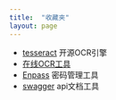 ```yaml
---
title:  "收藏夹"
layout: page
---
```



- [tesseract](https://github.com/tesseract-ocr/tesseract) 开源OCR引擎
- [在线OCR工具](http://www.onlineocr.net/)
- [Enpass](https://www.enpass.io/) 密码管理工具
- [swagger](http://swagger.io/) api文档工具

